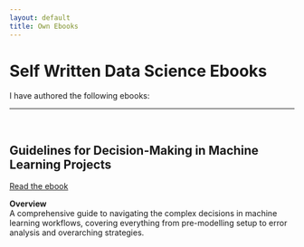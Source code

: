 ```yaml
---
layout: default
title: Own Ebooks
---
```

# Self Written Data Science Ebooks

I have authored the following ebooks:


---
<br>

## **Guidelines for Decision-Making in Machine Learning Projects**  
[Read the ebook](https://drive.google.com/file/d/1ezX-GPt9SuKM9eFd_8uRn3ZZ4YlGDszC/view?usp=sharing)

**Overview**  
A comprehensive guide to navigating the complex decisions in machine learning workflows, 
covering everything from pre-modelling setup to error analysis and overarching strategies.
